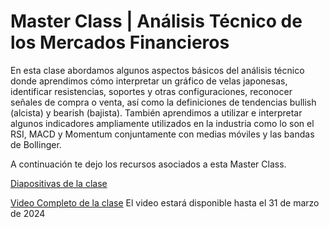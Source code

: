 # Master Class | Análisis Técnico de los Mercados Financieros

En esta clase abordamos algunos aspectos básicos del análisis técnico donde aprendimos cómo interpretar un gráfico de velas japonesas, identificar resistencias, soportes y otras configuraciones, reconocer señales de compra o venta, así como la definiciones de tendencias bullish (alcista) y bearish (bajista). También aprendimos a utilizar e interpretar algunos indicadores ampliamente utilizados en la industria como lo son el RSI, MACD y Momentum conjuntamente con medias móviles y las bandas de Bollinger. 

A continuación te dejo los recursos asociados a esta Master Class.

[Diapositivas de la clase](https://drive.google.com/file/d/1inV_SCPahCGdGXsoVKvwsMVjx8I-KWdc/view)

[Video Completo de la clase](https://www.dropbox.com/scl/fi/jvafq1b4s6nz57pufasb4/mcat.mp4?rlkey=f0anaepzfghw0mvqel7uhg58t&dl=0)
El video estará disponible hasta el 31 de marzo de 2024
